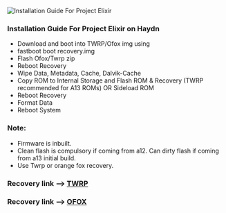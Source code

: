 ![Installation Guide For Project Elixir](https://i.imgur.com/3UmK6nS.png "Installation")

### Installation Guide For Project Elixir on Haydn

- Download and boot into TWRP/Ofox img using
- fastboot boot recovery.img
- Flash Ofox/Twrp zip
- Reboot Recovery
- Wipe Data, Metadata, Cache, Dalvik-Cache
- Copy ROM to Internal Storage and Flash ROM & Recovery (TWRP recommended for A13 ROMs) OR Sideload ROM
- Reboot Recovery
- Format Data
- Reboot System

### Note:

- Firmware is inbuilt.
- Clean flash is compulsory if coming from a12. Can dirty flash if coming from a13 initial build.
- Use Twrp or orange fox recovery.

### Recovery link --> [TWRP](https://sourceforge.net/projects/recovery-for-xiaomi-devices/files/haydn/twrp-3.7.0_12-v7.9_A13-haydn-skkk.img/download)
### Recovery link --> [OFOX](https://sourceforge.net/projects/builds-innuendo/upload/haydn-recovery/)

